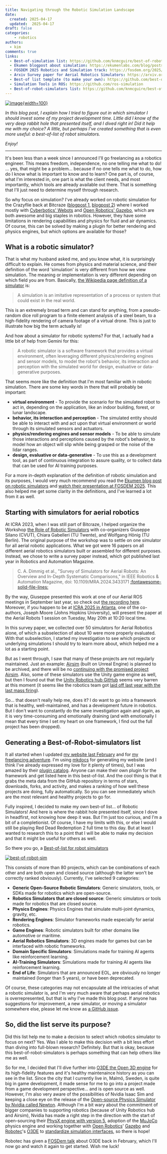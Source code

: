 ```yaml
---
title: Navigating through the Robotic Simulation Landscape
date:
  created: 2025-04-17
  updated:  2025-04-17
draft: false
categories: 
    - robotics
authors:
  - kim
comments: true
links:
  - Best-of-simulation list: https://github.com/knmcguire/best-of-robot-simulators
  - Ekumen blogpost about simulation: https://ekumenlabs.com/blog/posts/accelerate-robotic-dev-sim/
  - FOSDEM 2025 Robotics and Simulation track: https://fosdem.org/2025/schedule/track/robotics/
  - Arxiv Survey paper for Aerial Robotics Simulators: https://arxiv.org/abs/2311.02296
  - Best-of list template (to make your own): https://github.com/best-of-lists/best-of
  - Simulation Tools in ROS: https://github.com/ros-simulation
  - Best-of-robot-simulators list: https://github.com/knmcguire/best-of-robot-simulators
---
```


<script data-goatcounter="https://knmcguire.goatcounter.com/count"
async src="//gc.zgo.at/count.js"></script>

[![image](images/best-of-robot-sim.png){width=100}](simulation_landscape.md)


_In this blog post, I explain how I tried to figure out in which simulator I should invest some of my project development time. Little did I know of the very deep rabbit hole that presented itself, and I dived right in! Did it help me with my choice? A little, but perhaps I've created something that is even more useful: a best-of-list of robot simulators._

_Enjoy!_

<!-- more -->

___

It's been less than a week since I announced I'll go freelancing as a robotics engineer. This means freedom, independence, no one telling me what to do! ... yes, that might be a problem... because if no one tells me what to do, how do I know what is important to know and to learn? One part is, of course, what I'm interested in, one part is what the client needs, and most importantly, which tools are already available out there. That is something that I'll just need to determine myself through research.

So why focus on simulation? I've already worked on robotic simulation for the Crazyflie back at Bitcraze ([blogpost 1](https://www.bitcraze.io/2021/12/simulation-possibilities/), [blogpost 2](https://www.bitcraze.io/2022/03/updates-on-simulation-work/)) where I worked mostly with [Cyberbotics' Webots](https://cyberbotics.com/) and [Open Robotics' Gazebo](https://gazebosim.org/home), which are both awesome and big staples in robotics. However, they have some limitations in rendering capabilities and physics for fluid and air dynamics. Of course, this can be solved by making a plugin for better rendering and physics engines, but which options are available for those?

## What is a robotic simulator?

That is what my husband asked me, and you know what, it is surprisingly difficult to explain. He comes from physics and material science, and their definition of the word 'simulation' is very different from how we view simulation. The meaning or implementation is very different depending on which field you are from. Basically, [the Wikipedia page definition of a simulator](https://en.wikipedia.org/wiki/Simulation) is:

> A simulation is an imitative representation of a process or system that could exist in the real world.

This is an extremely broad term and can stand for anything, from a pseudo-random dice roll program to a finite element analysis of a steel beam, to a high-fidelity rendering of camera footage of a virtual drone. This is just to illustrate how big the term actually is!

And how about a simulator for robotic systems? For that, I actually had a little bit of help from Gemini for this:

> A robotic simulator is a software framework that provides a virtual environment, often leveraging different physics/rendering engines and sensor models, to model the robot's behavior, its interaction and perception with the simulated world for design, evaluative or data-generative purposes.

That seems more like the definition that I'm most familiar with in robotic simulation. There are some key words in there that will probably be important:

- **virtual environment** - To provide the scenario for the simulated robot to act in, depending on the application, like an indoor building, forest, or lunar landscape.
- **behavior, its interaction and perception** - The simulated entity should be able to interact with and act upon that virtual environment or world through its simulated sensors and actuators.
- **physics/rendering engines and sensor models** - To be able to simulate those interactions and perceptions caused by the robot's behavior, to model how an object will slip while being grasped or the noise of the lidar ranges.
- **design, evaluative or data-generative** - To use this as a development tool, as part of continuous integration to assure quality, or to collect data that can be used for AI training purposes.

For a more in-depth explanation of the definition of robotic simulation and its purposes, I would very much recommend you read the [Ekumen blog post on robotic simulators](https://ekumenlabs.com/blog/posts/accelerate-robotic-dev-sim/) and [watch their presentation at FOSDEM 2025](https://fosdem.org/2025/schedule/event/fosdem-2025-6252-accelerating-robotics-development-through-simulation/). This also helped me get some clarity in the definitions, and I've learned a lot from it as well.

## Starting with simulators for aerial robotics

At ICRA 2023, when I was still part of Bitcraze, I helped organize the Workshop [the Role of Robotic Simulators](https://imrclab.github.io/workshop-uav-sims-icra2023/) with co-organizers Giuseppe Silano (CVUT), Chiara Gabelleri (TU Twente), and Wolfgang Hönig (TU Berlin). The original purpose of the workshop was to settle on one simulator for all aerial robotic applications. What we got were 16 papers on all different aerial robotics simulators built or assembled for different purposes. Instead, we chose to write a survey paper instead, which got published last year in Robotics and Automation Magazine.

> C. A. Dimmig et al., "Survey of Simulators for Aerial Robots: An Overview and In-Depth Systematic Comparisons," in IEEE Robotics & Automation Magazine, doi: 10.1109/MRA.2024.3433171 [:fontawesome-solid-file-lines:](https://arxiv.org/abs/2311.02296)

By the way, Giuseppe presented this work at one of our Aerial ROS meetings in September last year, so check out [the recording here](https://arxiv.org/abs/2311.02296). Moreover, if you happen to be at [ICRA 2025 in Atlanta](https://2025.ieee-icra.org/), one of the co-authors, Joseph Moore (Johns Hopkins University), will present the paper at the Aerial Robots 1 session on Tuesday, May 20th at 10:20 local time.

In this survey paper, we collected over 50 simulators for Aerial Robotics alone, of which a subselection of about 10 were more properly evaluated. With that subselection, I started my investigation to see which projects or underlying simulations I should try to learn more about, which helped me a lot as a starting point.

But as I went through, I saw that many of these projects are not regularly maintained. Just an example: [Airsim](https://github.com/microsoft/AirSim) (built on Unreal Engine) is planned to be archived, and there will be no [continuing with the promised project Airsim](https://www.businessinsider.com/microsoft-shutters-project-airsim-ai-strategy-openai-2023-10). Also, some of these simulators use the Unity game engine as well, but then I found out that the [Unity Robotics hub GitHub](https://github.com/Unity-Technologies/Unity-Robotics-Hub/tree/main) seems very barren at this moment (it seems like the robotics team got [laid off last year with the last mass firing](https://techcrunch.com/2024/01/09/unity-to-lay-off-another-1800-employees-representing-25-of-its-workforce/#:~:text=Just%20a%20few%20weeks%20after%20its%20most%20recent,improve%20its%20financial%20performance%20after%20a%20difficult%20year.)).

So... that doesn't really help me, does it? I do want to go into a framework that is healthy, well-maintained, and has a development future in robotics. But I don't want to constantly do the same investigation again and again, as it is very time-consuming and emotionally draining (and with emotionally I mean that every time I set my heart on one framework, I find out the full project has been dropped).

## Generating a Best-of-Robot-simulators list

It all started when I updated [my website last February](first_blogpost.md/#how-did-i-make-the-website-and-blog) and for [my freelancing adventure](going_solo.md/#my-new-portfolio). I'm using [mkdocs](https://www.mkdocs.org/) for generating my website (and I think I've already expressed my love for it plenty of times), but I was amazed by their [plugin catalog](https://github.com/mkdocs/catalog). Anyone can make their own plugin for the framework and get listed here in this best-of-list. And the cool thing is that it grabs the meta data from the GitHub repository in terms of stars, downloads, forks, and activity, and makes a ranking of how well these projects are doing, fully automatically. So you can see immediately which are the most relevant and healthy projects to go for.

Fully inspired, I decided to make my own best-of list... of Robotic Simulators! And here is where the rabbit hole presented itself, since I dove in headfirst, not knowing how deep it was. But I'm just too curious, and I'm a bit of a completionist. Of course, I have my limits with this, or else I would still be playing Red Dead Redemption 2 full time to this day. But at least I wanted to research this to a point that I will be able to make my decision and that it might be useful for others as well.

So there you go, a [Best-of-list for robot simulators](https://github.com/knmcguire/best-of-robot-simulators)

[![best-of-robot-sim](images/best-of-robot-sim.png)](https://github.com/knmcguire/best-of-robot-simulators)

This consists of more than 80 projects, which can be combinations of each other and are both open and closed source (although the latter won't be correctly ranked obviously). Currently, I've selected 9 categories:

* **Generic Open-Source Robotic Simulators**: Generic simulators, tools, or SDKs made for robotics which are open-source.
* **Robotics Simulators that are closed source**: Generic simulators or tools made for robotics that are closed source.
* **Physics Engines**: Physics Engines that simulate multi-joint dynamics, gravity, etc.
* **Rendering Engines**: Simulator frameworks made especially for aerial robotics.
* **Game Engines**: Robotic simulators built for other domains like automotive or maritime.
* **Aerial Robotics Simulators**: 3D engines made for games but can be interfaced with robotic frameworks.
* **Domain Specific Simulators**: Simulations made for training AI agents like reinforcement learning.
* **AI-Training Simulators**: Simulations made for training AI agents like reinforcement learning.
* **End of Life**: Simulators that are announced EOL, are obviously no longer maintained (longer than 5 years), or have been deprecated.

Of course, these categories may not encapsulate all the intricacies of what a robotic simulator is, and I'm very much aware that perhaps aerial robotics is overrepresented, but that is why I've made this blog post. If anyone has suggestions for improvement, a new simulator, or moving a simulator somewhere else, please let me know as [a GitHub issue](https://github.com/knmcguire/best-of-robot-simulators/issues).

## So, did the list serve its purpose?

Did this list help me to make a decision to select which robotics simulator to focus on next? Yes. Was I able to make this decision with a bit less effort than diving into full-blown research? Definitely. But that is okay, because this best-of-robot-simulators is perhaps something that can help others like me as well.

So for me, I decided that I'll dive further into [O3DE the Open 3D engine](https://o3de.org/) for its high-fidelity features and it's healthy maintenaince history as you can see in the list. Since the city that I currently live in, Malmö, Sweden, is quite big in game development, it made sense for me to go into a project made from a game development perspective... and is open source as well. However, I'm also very aware of the possibilities of Nvidia Isaac Sim and keeping a close eye on the release of the [Open-source Physics Simulator by Nvidia called Newton](https://developer.nvidia.com/blog/announcing-newton-an-open-source-physics-engine-for-robotics-simulation/). Although I'm a bit wary about the commitment of bigger companies to supporting robotics (because of Unity Robotics hub and Airsim), Nvidia has made a right step in the direction with the start of open-sourcing their [PhysX engine with version 5](https://nvidia-omniverse.github.io/PhysX/), adoption of the [MuJoCo](https://mujoco.org/) physics engine and working together with [Open Robotics](https://www.openrobotics.org/)' [Gazebo](https://gazebosim.org/home) and [Robotec](http://www.robotec.ai/)'s [O3DE](https://o3de.org/) to [standardize simulation interfaces](https://github.com/ros-simulation/simulation_interfaces), so there is hope!

Robotec has given a [FOSDem talk](https://fosdem.org/2025/schedule/event/fosdem-2025-6035-o3de-creating-realistic-simulations-with-open-source-game-engine/) about O3DE back in February, which I'll now go and watch it again to get started. Wish me luck!